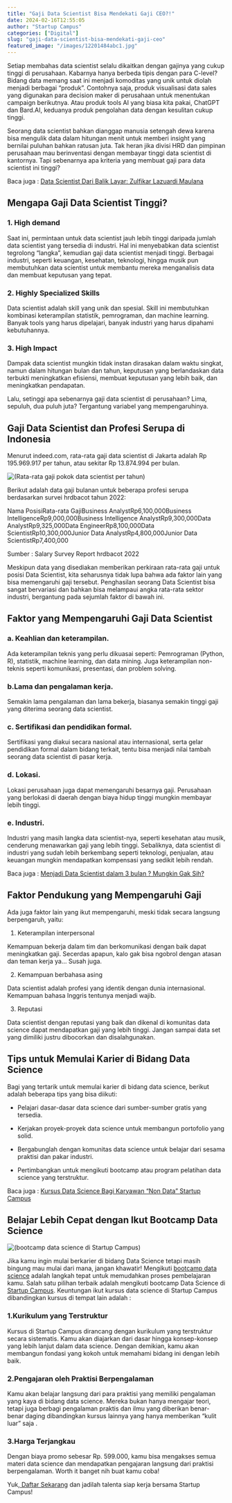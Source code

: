 ```yaml
---
title: "Gaji Data Scientist Bisa Mendekati Gaji CEO?!"
date: 2024-02-16T12:55:05
author: "Startup Campus"
categories: ["Digital"]
slug: "gaji-data-scientist-bisa-mendekati-gaji-ceo"
featured_image: "/images/12201484abc1.jpg"
---
```


Setiap membahas data scientist selalu dikaitkan dengan gajinya yang cukup tinggi di perusahaan. Kabarnya hanya berbeda tipis dengan para C-level? Bidang data memang saat ini menjadi komoditas yang unik untuk diolah menjadi berbagai “produk”. Contohnya saja, produk visualisasi data sales yang digunakan para decision maker di perusahaan untuk menentukan campaign berikutnya. Atau produk tools AI yang biasa kita pakai, ChatGPT dan Bard.AI, keduanya produk pengolahan data dengan kesulitan cukup tinggi.

Seorang data scientist bahkan dianggap manusia setengah dewa karena bisa mengulik data dalam hitungan menit untuk memberi insight yang bernilai puluhan bahkan ratusan juta. Tak heran jika divisi HRD dan pimpinan perusahaan mau berinventasi dengan membayar tinggi data scientist di kantornya. Tapi sebenarnya apa kriteria yang membuat gaji para data scientist ini tinggi?

Baca juga : [Data Scientist Dari Balik Layar: Zulfikar Lazuardi Maulana](https://startupcampus.id/blog/data-scientist-dari-balik-layar-zulfikar-lazuardi-maulana/)

## Mengapa Gaji Data Scientist Tinggi?

### 1. High demand

Saat ini, permintaan untuk data scientist jauh lebih tinggi daripada jumlah data scientist yang tersedia di industri. Hal ini menyebabkan data scientist tegrolong “langka”, kemudian gaji data scientist menjadi tinggi. Berbagai industri, seperti keuangan, kesehatan, teknologi, hingga musik pun membutuhkan data scientist untuk membantu mereka menganalisis data dan membuat keputusan yang tepat.

### 2. Highly Specialized Skills

Data scientist adalah skill yang unik dan spesial. Skill ini membutuhkan kombinasi keterampilan statistik, pemrograman, dan machine learning. Banyak tools yang harus dipelajari, banyak industri yang harus dipahami kebutuhannya.

### 3. High Impact

Dampak data scientist mungkin tidak instan dirasakan dalam waktu singkat, namun dalam hitungan bulan dan tahun, keputusan yang berlandaskan data terbukti meningkatkan efisiensi, membuat keputusan yang lebih baik, dan meningkatkan pendapatan.

Lalu, setinggi apa sebenarnya gaji data scientist di perusahaan? Lima, sepuluh, dua puluh juta? Tergantung variabel yang mempengaruhinya.

## Gaji Data Scientist dan Profesi Serupa di Indonesia

Menurut indeed.com, rata-rata gaji data scientist di Jakarta adalah Rp 195.969.917 per tahun, atau sekitar Rp 13.874.994 per bulan.

![(Rata-rata gaji pokok data scientist per tahun)](https://lh7-us.googleusercontent.com/bbwIzDtVPGUQQrRh2m12ur15V9pm73UUCeD57xBp5SqpoqzjxItrjS_vF2WH1ZNuQVVtggpcanEroS1zB4jfYONe08F6YloEzZC1Ok85ig-m0MBL5H1jFAmY4OfCS9ndpco9KAbXtOvar2CFqLg8ECw)

Berikut adalah data gaji bulanan untuk beberapa profesi serupa berdasarkan survei hrdbacot tahun 2022:

Nama PosisiRata-rata GajiBusiness AnalystRp6,100,000Business IntelligenceRp9,000,000Business Intelligence AnalystRp9,300,000Data AnalystRp9,325,000Data EngineerRp8,100,000Data ScientistRp10,300,000Junior Data AnalystRp4,800,000Junior Data ScientistRp7,400,000

Sumber : Salary Survey Report hrdbacot 2022

Meskipun data yang disediakan memberikan perkiraan rata-rata gaji untuk posisi Data Scientist, kita seharusnya tidak lupa bahwa ada faktor lain yang bisa memengaruhi gaji tersebut. Penghasilan seorang Data Scientist bisa sangat bervariasi dan bahkan bisa melampaui angka rata-rata sektor industri, bergantung pada sejumlah faktor di bawah ini.

## Faktor yang Mempengaruhi Gaji Data Scientist

### a. Keahlian dan keterampilan. 

Ada keterampilan teknis yang perlu dikuasai seperti: Pemrograman (Python, R), statistik, machine learning, dan data mining. Juga keterampilan non-teknis seperti komunikasi, presentasi, dan problem solving.

### b.Lama dan pengalaman kerja. 

Semakin lama pengalaman dan lama bekerja, biasanya semakin tinggi gaji yang diterima seorang data scientist.

### c. Sertifikasi dan pendidikan formal. 

Sertifikasi yang diakui secara nasional atau internasional, serta gelar pendidikan formal dalam bidang terkait, tentu bisa menjadi nilai tambah seorang data scientist di pasar kerja. 

### d. Lokasi. 

Lokasi perusahaan juga dapat memengaruhi besarnya gaji. Perusahaan yang berlokasi di daerah dengan biaya hidup tinggi mungkin membayar lebih tinggi.

### e. Industri. 

Industri yang masih langka data scientist-nya, seperti kesehatan atau musik, cenderung menawarkan gaji yang lebih tinggi. Sebaliknya, data scientist di industri yang sudah lebih berkembang seperti teknologi, penjualan, atau keuangan mungkin mendapatkan kompensasi yang sedikit lebih rendah.

Baca juga : [Menjadi Data Scientist dalam 3 bulan ? Mungkin Gak Sih?](https://startupcampus.id/blog/menjadi-data-scientist-hanya-dalam-3-bulan-mungkin-gak-sih/)

## Faktor Pendukung yang Mempengaruhi Gaji 

Ada juga faktor lain yang ikut mempengaruhi, meski tidak secara langsung berpengaruh, yaitu:

1. Keterampilan interpersonal

Kemampuan bekerja dalam tim dan berkomunikasi dengan baik dapat meningkatkan gaji. Secerdas apapun, kalo gak bisa ngobrol dengan atasan dan teman kerja ya… Susah juga.

2. Kemampuan berbahasa asing

Data scientist adalah profesi yang identik dengan dunia internasional. Kemampuan bahasa Inggris tentunya menjadi wajib.

3. Reputasi

Data scientist dengan reputasi yang baik dan dikenal di komunitas data science dapat mendapatkan gaji yang lebih tinggi. Jangan sampai data set yang dimiliki justru dibocorkan dan disalahgunakan.

## Tips untuk Memulai Karier di Bidang Data Science

Bagi yang tertarik untuk memulai karier di bidang data science, berikut adalah beberapa tips yang bisa diikuti:

- Pelajari dasar-dasar data science dari sumber-sumber gratis yang tersedia.

- Kerjakan proyek-proyek data science untuk membangun portofolio yang solid.

- Bergabunglah dengan komunitas data science untuk belajar dari sesama praktisi dan pakar industri.

- Pertimbangkan untuk mengikuti bootcamp atau program pelatihan data science yang terstruktur.

Baca juga : [Kursus Data Science Bagi Karyawan “Non Data” Startup Campus](https://startupcampus.id/blog/kursus-data-science-bagi-karyawan-non-data/)

## Belajar Lebih Cepat dengan Ikut Bootcamp Data Science

![(bootcamp data science di Startup Campus)](https://lh7-us.googleusercontent.com/RJ1jNbTueY5Q5KPCti6HG13xdVBrcP0-Vokcf-WJy1Sau2rnA9LJRPQZ5UfnMdhyfmH0erf6XLqjUuR87zIBSpVOTMITB2Oz7RPKqFEsewMFgu58eroi_tScZJV0fT4SzCo2SgO0QiS3e2y0s2Wcpeg)

Jika kamu ingin mulai berkarier di bidang Data Science tetapi masih bingung mau mulai dari mana, jangan khawatir! Mengikuti [bootcamp data science](https://startupcampus.id/public-bootcamp/data-science) adalah langkah tepat untuk memudahkan proses pembelajaran kamu. Salah satu pilihan terbaik adalah mengikuti bootcamp Data Science di [Startup Campus](https://startupcampus.id/). Keuntungan ikut kursus data science di Startup Campus dibandingkan kursus di tempat lain adalah : 

### 1.Kurikulum yang Terstruktur

Kursus di Startup Campus dirancang dengan kurikulum yang terstruktur secara sistematis. Kamu akan diajarkan dari dasar hingga konsep-konsep yang lebih lanjut dalam data science. Dengan demikian, kamu akan membangun fondasi yang kokoh untuk memahami bidang ini dengan lebih baik.

### 2.Pengajaran oleh Praktisi Berpengalaman

Kamu akan belajar langsung dari para praktisi yang memiliki pengalaman yang kaya di bidang data science. Mereka bukan hanya mengajar teori, tetapi juga berbagi pengalaman praktis dan ilmu yang diberikan benar-benar daging dibandingkan kursus lainnya yang hanya memberikan “kulit luar” saja . 

### 3.Harga Terjangkau

Dengan biaya promo sebesar Rp. 599.000, kamu bisa mengakses semua materi data science dan mendapatkan pengajaran langsung dari praktisi berpengalaman. Worth it banget nih buat kamu coba!

Yuk,[ Daftar Sekarang](https://startupcampus.id/daftar/bootcamp-public) dan jadilah talenta siap kerja bersama Startup Campus!